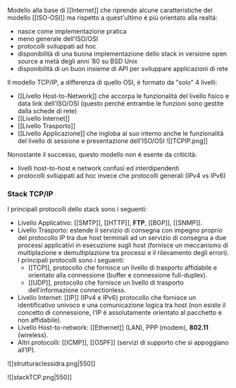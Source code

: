 Modello alla base di [[Internet]] che riprende alcune caratteristiche del modello [[ISO-OSI]] ma rispetto a quest'ultimo é piú orientato alla realtá:
- nasce come implementazione pratica
- meno generale dell'ISO/OSI
- protocolli sviluppati ad hoc
- disponibilità di una buona implementazione dello stack in versione open source a metà degli anni ’80 su BSD Unix
- disponibilità di un buon insieme di API per sviluppare applicazioni di rete

Il modello TCP/IP, a differenza di quello OSI, é formato da "solo" 4 livelli:
- [[Livello Host-to-Network]] che accorpa le funzionalitá del livello fisico e data link dell'ISO/OSI (questo perché entrambe le funzioni sono gestite dalla schede di rete)
- [[Livello Internet]]
- [[Livello Trasporto]]
- [[Livello Applicazione]] che ingloba al suo interno anche le funzionalitá del livello di sessione e presentazione dell'ISO/OSI
![[TCPIP.png]]

Nonostante il successo, questo modello non é esente da criticità:
-  livelli host-to-host e network confusi ed interdipendenti
-  protocolli sviluppati ad hoc invece che protocolli generali (IPv4 vs IPv6)


### Stack TCP/IP
I principali protocolli dello stack sono i seguenti:
- Livello Applicativo: [[SMTP]], [[HTTP]], **FTP**, [[BGP]], [[SNMP]].
- Livello Trasporto: estende il servizio di consegna con impegno proprio del protocollo IP tra due host terminali ad un servizio di consegna a due processi applicativi in esecuzione sugli host (fornisce un meccanismo di multiplazione e demultiplazione tra processi e il rilevamento degli errori). I principali protocolli sono i seguenti:
	 - [[TCP]], protocollo che fornisce un livello di trasporto affidabile e orientato alla connessione (buffer e connessione full-duplex).
	 - [[UDP]], protocollo che fornisce un livello di trasporto dell’informazione connectionless.
- Livello Internet: [[IP]] (IPv4 e IPv6) protocollo che fornisce un identificativo univoco e una comunicazione logica tra host (non esiste il concetto di connessione, l’IP è assolutamente orientato al pacchetto e non affidabile).
- Livello Host-to-network: [[Ethernet]] (LAN), PPP (modem), **802.11** (wireless).
- Altri protocolli: [[ICMP]], [[OSPF]] (servizi di supporto che si appoggiano all’IP).

![[strutturaclessidra.png|550]]

![[stackTCP.png|550]]
